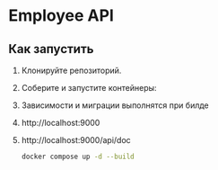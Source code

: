 # Employee API

## Как запустить

1. Клонируйте репозиторий.
2. Соберите и запустите контейнеры:
3. Зависимости и миграции выполнятся при билде
4. http://localhost:9000
4. http://localhost:9000/api/doc

   ```bash
   docker compose up -d --build

